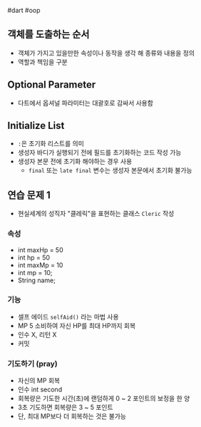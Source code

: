 #dart #oop

## 객체를 도출하는 순서
- 객체가 가지고 있을만한 속성이나 동작을 생각 해 종류와 내용을 정의
- 역할과 책임을 구분

## Optional Parameter
- 다트에서 옵셔널 파라미터는 대괄호로 감싸서 사용함

## Initialize List
- `:`은 초기화 리스트를 의미
- 생성자 바디가 실행되기 전에 필드를 초기화하는 코드 작성 가능
- 생성자 본문 전에 초기화 해야하는 경우 사용
	- `final` 또는 `late final` 변수는 생성자 본문에서 초기화 불가능

## 연습 문제 1
- 현실세계의 성직자 "클레릭"을 표현하는 클래스 `Cleric` 작성

### 속성
- int maxHp = 50
- int hp = 50
- int maxMp = 10
- int mp = 10;
- String name;


### 기능
- 셀프 에이드 `selfAid()` 라는 마법 사용
- MP 5 소비하여 자신 HP를 최대 HP까지 회복
- 인수 X, 리턴 X
- 커밋

### 기도하기 (pray)
- 자신의 MP 회복
- 인수 int second
- 회복량은 기도한 시간(초)에 랜덤하게 0 ~ 2 포인트의 보정을 한 양
- 3초 기도하면 회복량은 3 ~ 5 포인트
- 단, 최대 MP보다 더 회복하는 것은 불가능